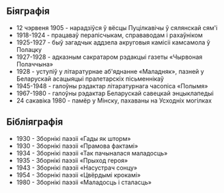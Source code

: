 ﻿---
name: Пётр Усцінавіч Броўка
shortname: Пётр Броўка
yearsoflife: 12.06.1905 — 24.03.1980
birthplace: Пуцілкавічы, Віцебская вобласць
description: Беларускі савецкі пісьменнік, паэт і перакладчык, драматург, публіцыст
src: https://www.nlb.by/upload/prod/UNESCO/spisok/unesco-10-nlb-dates-Brouka.jpg
video: https://www.youtube.com/watch?v=LozL_I6RlxA
gallery:
  [
    https://encrypted-tbn0.gstatic.com/images?q=tbn%3AANd9GcQQdvhHemvfz7oeqoGrVFwh09mxCfdlG5-Td_Os930rGmZericr,
    https://encrypted-tbn0.gstatic.com/images?q=tbn%3AANd9GcRlPlNXgnwwX5ltxjChSaIFzn82K_U_elN3BhNhsSOQVIkIPazZ,
  ]
---

## Біяграфія

- 12 чэрвеня 1905 - нарадзіўся ў вёсцы Пуцілкавічы ў сялянскай сям'і
- 1918-1924 - працаваў перапісчыкам, справаводам і рахаўніком
- 1925-1927 - быў загадчык аддзела акруговыя камісіі камсамола ў Полацку
- 1927-1928 - адказным сакратаром рэдакцыі газеты «Чырвоная Полаччына»
- 1928 - уступіў у літаратурнае аб'яднанне «Маладняк», пазней у Беларускай асацыяцыі пралетарскіх пісьменнікаў
- 1945-1948 - галоўны рэдактар ​​літаратурнага часопіса «Полымя»
- 1967-1980 - галоўны рэдактар ​​Беларускай савецкай энцыклапедыі
- 24 сакавіка 1980 - памёр у Мінску, пахаваны на Усходніх могілках

## Бібліяграфія

- 1930 - Зборнікі паэзіі «Гады як шторм»
- 1930 - Зборнікі паэзіі «Прамова фактамі»
- 1934 - Зборнікі паэзіі «Так пачыналася маладосць»
- 1935 - Зборнікі паэзіі «Прыход героя»
- 1943 - Зборнікі паэзіі «Насустрач сонцу»
- 1954 - Зборнікі паэзіі «Цвёрдымі крокамі»
- 1980 - Зборнікі паэзіі «Маладосць і сталасць»
